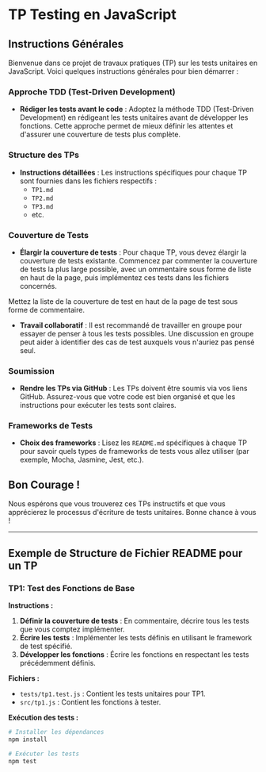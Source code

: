 # TP Testing en JavaScript

## Instructions Générales

Bienvenue dans ce projet de travaux pratiques (TP) sur les tests unitaires en JavaScript. Voici quelques instructions générales pour bien démarrer :

### Approche TDD (Test-Driven Development)

- **Rédiger les tests avant le code** : Adoptez la méthode TDD (Test-Driven Development) en rédigeant les tests unitaires avant de développer les fonctions. Cette approche permet de mieux définir les attentes et d'assurer une couverture de tests plus complète.

### Structure des TPs

- **Instructions détaillées** : Les instructions spécifiques pour chaque TP sont fournies dans les fichiers respectifs :
  - `TP1.md`
  - `TP2.md`
  - `TP3.md`
  - etc.

### Couverture de Tests

- **Élargir la couverture de tests** : Pour chaque TP, vous devez élargir la couverture de tests existante. Commencez par commenter la couverture de tests la plus large possible, avec un ommentaire sous forme de liste en haut de la page, puis implémentez ces tests dans les fichiers concernés.

Mettez la liste de la couverture de test en haut de la page de test sous forme de commentaire. 
- **Travail collaboratif** : Il est recommandé de travailler en groupe pour essayer de penser à tous les tests possibles. Une discussion en groupe peut aider à identifier des cas de test auxquels vous n'auriez pas pensé seul.

### Soumission

- **Rendre les TPs via GitHub** : Les TPs doivent être soumis via vos liens GitHub. Assurez-vous que votre code est bien organisé et que les instructions pour exécuter les tests sont claires.

### Frameworks de Tests

- **Choix des frameworks** : Lisez les `README.md` spécifiques à chaque TP pour savoir quels types de frameworks de tests vous allez utiliser (par exemple, Mocha, Jasmine, Jest, etc.).

## Bon Courage !

Nous espérons que vous trouverez ces TPs instructifs et que vous apprécierez le processus d'écriture de tests unitaires. Bonne chance à vous !

---

## Exemple de Structure de Fichier README pour un TP

### TP1: Test des Fonctions de Base

**Instructions :**
1. **Définir la couverture de tests** : En commentaire, décrire tous les tests que vous comptez implémenter.
2. **Écrire les tests** : Implémenter les tests définis en utilisant le framework de test spécifié.
3. **Développer les fonctions** : Écrire les fonctions en respectant les tests précédemment définis.

**Fichiers :**
- `tests/tp1.test.js` : Contient les tests unitaires pour TP1.
- `src/tp1.js` : Contient les fonctions à tester.

**Exécution des tests :**
```bash
# Installer les dépendances
npm install

# Exécuter les tests
npm test
